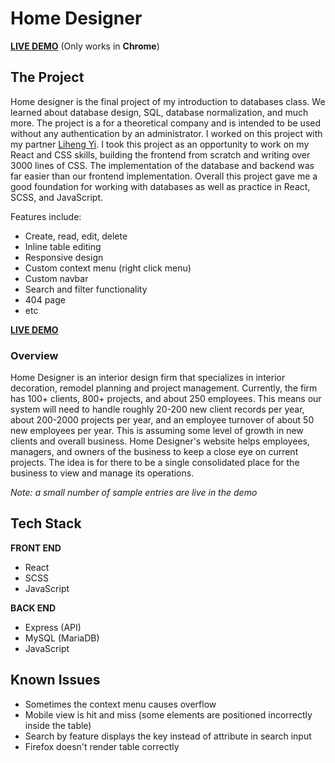 # Home Designer

**[LIVE DEMO](https://home-designer.guruupdeshsingh.dev/)** (Only works in **Chrome**)

## The Project

Home designer is the final project of my introduction to databases class. We learned about database design, SQL, database normalization, and much more. The project is a for a theoretical company and is intended to be used without any authentication by an administrator. I worked on this project with my partner [Liheng Yi](https://github.com/Liheng-Yi). I took this project as an opportunity to work on my React and CSS skills, building the frontend from scratch and writing over 3000 lines of CSS. The implementation of the database and backend was far easier than our frontend implementation. Overall this project gave me a good foundation for working with databases as well as practice in React, SCSS, and JavaScript.

Features include:

- Create, read, edit, delete
- Inline table editing
- Responsive design
- Custom context menu (right click menu)
- Custom navbar
- Search and filter functionality
- 404 page
- etc

**[LIVE DEMO](https://home-designer.guruupdeshsingh.dev/)**

### Overview

Home Designer is an interior design firm that specializes in interior decoration, remodel planning and project management. Currently, the firm has 100+ clients, 800+ projects, and about 250 employees. This means our system will need to handle roughly 20-200 new client records per year, about 200-2000 projects per year, and an employee turnover of about 50 new employees per year. This is assuming some level of growth in new clients and overall business. Home Designer's website helps employees, managers, and owners of the business to keep a close eye on current projects. The idea is for there to be a single consolidated place for the business to view and manage its operations.

*Note: a small number of sample entries are live in the demo*

## Tech Stack

**FRONT END**

- React
- SCSS
- JavaScript

**BACK END**

- Express (API)
- MySQL (MariaDB)
- JavaScript

## Known Issues

- Sometimes the context menu causes overflow
- Mobile view is hit and miss (some elements are positioned incorrectly inside the table)
- Search by feature displays the key instead of attribute in search input
- Firefox doesn't render table correctly
